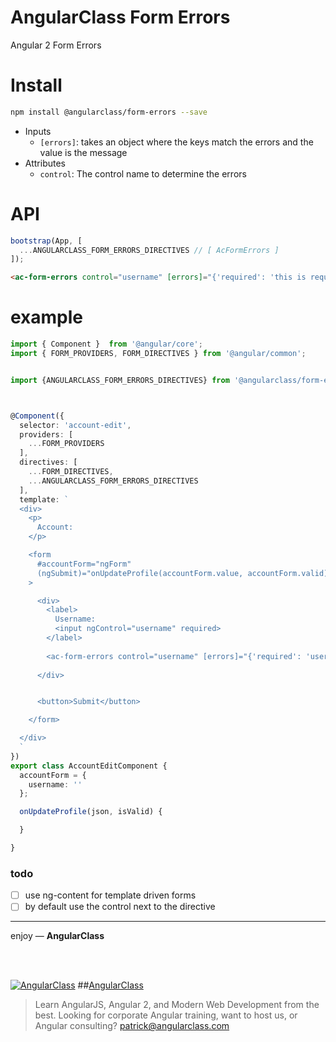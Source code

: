 # AngularClass Form Errors
Angular 2 Form Errors
# Install
```bash
npm install @angularclass/form-errors --save
```

* Inputs
  * `[errors]`: takes an object where the keys match the errors and the value is the message
* Attributes
  * `control`: The control name to determine the errors

# API
```typescript
bootstrap(App, [
  ...ANGULARCLASS_FORM_ERRORS_DIRECTIVES // [ AcFormErrors ]
]);
```
```html
<ac-form-errors control="username" [errors]="{'required': 'this is required'}"></ac-form-errors>
```


# example
```typescript
import { Component }  from '@angular/core';
import { FORM_PROVIDERS, FORM_DIRECTIVES } from '@angular/common';


import {ANGULARCLASS_FORM_ERRORS_DIRECTIVES} from '@angularclass/form-errors';



@Component({
  selector: 'account-edit',
  providers: [
    ...FORM_PROVIDERS
  ],
  directives: [
    ...FORM_DIRECTIVES,
    ...ANGULARCLASS_FORM_ERRORS_DIRECTIVES
  ],
  template: `
  <div>
    <p>
      Account:
    </p>

    <form
      #accountForm="ngForm"
      (ngSubmit)="onUpdateProfile(accountForm.value, accountForm.valid)"
    >

      <div>
        <label>
          Username:
          <input ngControl="username" required>
        </label>
        
        <ac-form-errors control="username" [errors]="{'required': 'username is required'}"></ac-form-errors>
        
      </div>


      <button>Submit</button>

    </form>

  </div>
  `
})
export class AccountEditComponent {
  accountForm = {
    username: ''
  };

  onUpdateProfile(json, isValid) {

  }

}
```

### todo
- [ ] use ng-content for template driven forms
- [ ] by default use the control next to the directive

___

enjoy — **AngularClass**

<br><br>

[![AngularClass](https://cloud.githubusercontent.com/assets/1016365/9863770/cb0620fc-5af7-11e5-89df-d4b0b2cdfc43.png  "Angular Class")](https://angularclass.com)
##[AngularClass](https://angularclass.com)
> Learn AngularJS, Angular 2, and Modern Web Development from the best.
> Looking for corporate Angular training, want to host us, or Angular consulting? patrick@angularclass.com
